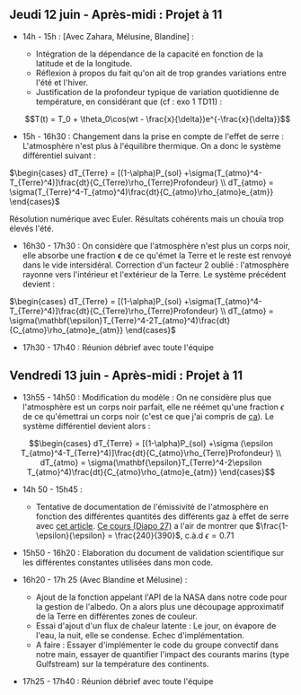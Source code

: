 ## **Jeudi 12 juin - Après-midi : Projet à 11**
* 14h - 15h : [Avec Zahara, Mélusine, Blandine] : 
  * Intégration de la dépendance de la capacité en fonction de la latitude et de la longitude. 
  * Réflexion à propos du fait qu'on ait de trop grandes variations entre l'été et l'hiver.
  * Justification de la profondeur typique de variation quotidienne de température, en considérant que (cf : exo 1 TD11) : 
  
  $$T(t) = T_0 + \theta_0\cos(wt - \frac{x}{\delta})e^{-\frac{x}{\delta}}$$

* 15h - 16h30 : Changement dans la prise en compte de l'effet de serre : L'atmosphère n'est plus à l'équilibre thermique. On a donc le système différentiel suivant : 

$\begin{cases}
dT_{Terre} = [(1-\alpha)P_{sol} +\sigma(T_{atmo}^4-T_{Terre}^4)]\frac{dt}{C_{Terre}\rho_{Terre}Profondeur} \\
dT_{atmo} = \sigma(T_{Terre}^4-T_{atmo}^4)\frac{dt}{C_{atmo}\rho_{atmo}e_{atm}}
\end{cases}$

  Résolution numérique avec Euler.
  Résultats cohérents mais un chouïa trop élevés l'été.

* 16h30 - 17h30 : On considère que l'atmosphère n'est plus un corps noir, elle absorbe une fraction $\mathbf{\epsilon}$ de ce qu'émet la Terre et le reste est renvoyé dans le vide intersidéral. Correction d'un facteur 2 oublié : l'atmosphère rayonne vers l'intérieur et l'extérieur de la Terre. Le système précédent devient : 

$\begin{cases}
dT_{Terre} = [(1-\alpha)P_{sol} +\sigma(T_{atmo}^4-T_{Terre}^4)]\frac{dt}{C_{Terre}\rho_{Terre}Profondeur} \\
dT_{atmo} = \sigma(\mathbf{\epsilon}T_{Terre}^4-2T_{atmo}^4)\frac{dt}{C_{atmo}\rho_{atmo}e_{atm}}
\end{cases}$

* 17h30 - 17h40 : Réunion débrief avec toute l'équipe

## **Vendredi 13 juin - Après-midi : Projet à 11**
* 13h55 - 14h50 : Modification du modèle : On ne considère plus que l'atmosphère est un corps noir parfait, elle ne réémet qu'une fraction $\epsilon$ de ce qu'émettrai un corps noir (c'est ce que j'ai compris de [ça](https://en.wikipedia.org/wiki/Idealized_greenhouse_model)). Le système différentiel devient alors :  

$$\begin{cases}
dT_{Terre} = [(1-\alpha)P_{sol} +\sigma (\epsilon T_{atmo}^4-T_{Terre}^4)]\frac{dt}{C_{atmo}\rho_{Terre}Profondeur} \\
dT_{atmo} = \sigma(\mathbf{\epsilon}T_{Terre}^4-2\epsilon T_{atmo}^4)\frac{dt}{C_{atmo}\rho_{atmo}e_{atm}}
\end{cases}$$

* 14h 50 - 15h45 :
  * Tentative de documentation de l'émissivité de l'atmosphère en fonction des différentes quantités des différents gaz à effet de serre avec [cet article](https://arxiv.org/pdf/2303.00808). [Ce cours (Diapo 27)](https://web.lmd.jussieu.fr/~jldufres/Exposes/Duf_ERRE_psud_1.pdf) a l'air de montrer que $\frac{1-\epsilon}{\epsilon} = \frac{240}{390}$, c.à.d $\epsilon = 0.71$

* 15h50 - 16h20 : Elaboration du document de validation scientifique sur les différentes constantes utilisées dans mon code.

* 16h20 - 17h 25 (Avec Blandine et Mélusine) : 
  * Ajout de la fonction appelant l'API de la NASA dans notre code pour la gestion de l'albedo. On a alors plus une découpage approximatif de la Terre en différentes zones de couleur.
  * Essai d'ajout d'un flux de chaleur latente : Le jour, on évapore de l'eau, la nuit, elle se condense. Echec d'implémentation.
  * A faire : Essayer d'implémenter le code du groupe convectif dans notre main, essayer de quantifier l'impact des courants marins (type Gulfstream) sur la température des continents.

* 17h25 - 17h40 : Réunion débrief avec toute l'équipe
